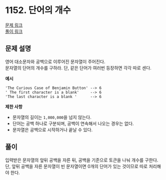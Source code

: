 # 1152. 단어의 개수
[문제 링크](https://www.acmicpc.net/problem/1152 )  
[풀이 링크](BOJ1152.java )  

## 문제 설명
영어 대소문자와 공백으로 이루어진 문자열이 주어진다.  
문자열의 단어의 개수를 구하라. 단, 같은 단어가 여러번 등장하면 각각 따로 센다.  

**예시**
```
'The Curious Case of Benjamin Button' --> 6
' The first character is a blank'     --> 6
'The last character is a blank '      --> 6
```

**제한 사항**  
* 문자열의 길이는 `1,000,000`을 넘지 않는다.  
* 단어는 공백 하나로 구분되며, 공백이 연속해서 나오는 경우는 없다.  
* 문자열은 공백으로 시작하거나 끝날 수 있다.  

## 풀이
입력받은 문자열의 앞뒤 공백을 자른 뒤, 공백을 기준으로 토큰을 나눠 개수를 구한다.  
단, 앞뒤 공백을 자른 문자열이 빈 문자열이면 0개의 단어가 있는 것이므로 따로 처리해야 한다.  
